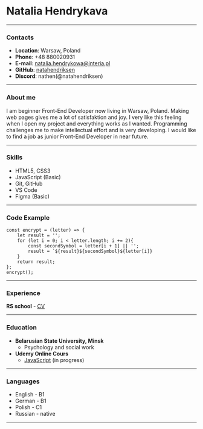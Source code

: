 # Natalia Hendrykava

---

### Contacts
- **Location**: Warsaw, Poland
- **Phone**: +48 880020931
- **E-mail**: natalia.hendrykowa@interia.pl
- **GitHub**: [natahendriksen](https://github.com/natahendriksen)
- **Discord**: nathen(@natahendriksen) 

---

### About me
I am beginner Front-End Developer now living in Warsaw, Poland.
Making web pages gives me a lot of satisfaktion and joy. I very like this feeling when I open my project and everything works as I wanted.
Programming challenges me to make intellectual effort and is very developing.
I would like to find a job as junior Front-End Developer in near future. 

---

### Skills
- HTML5, CSS3
- JavaScript (Basic)
- Git, GitHub
- VS Code
- Figma (Basic)

---

### Code Example

```
const encrypt = (letter) => {
    let result = '';
    for (let i = 0; i < letter.length; i += 2){
        const secondSymbol = letter[i + 1] || '';
        result = `${result}${secondSymbol}${letter[i]}
    }
    return result;
};
encrypt();
```
---


### Experience
**RS school** - [CV](https://natahendriksen.github.io/rsschool-cv/)

---

### Education
- __Belarusian State University, Minsk__  
  + Psychology and
social work 
- __Udemy Online Cours__
  + [JavaScript](https://www.udemy.com/course/javascript_full/) (in progress)

---


### Languages
- English - B1
- German - B1
- Polish  - C1
- Russian - native

---


